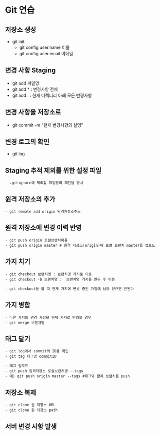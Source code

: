 # Git 연습

## 저장소 생성

- git init
    - git config 
        user.name  이름
    - git config
        user.email 이메일

## 변경 사항 Staging

- git add 파일명
- git add * : 변경사항 전체
- git add . : 현재 디렉터리 아래 모든 변경사항 

## 변경 사항을 저장소로

- git commit -m "현재 변경사항의 설명"

## 변경 로그의 확인

- git log

## Staging 추적 제외를 위한 설정 파일
    - .gitignore에 제외할 파일명의 패턴을 명시

## 원격 저장소의 추가
    - git remote add origin 원격저장소주소

## 원격 저장소에 변경 이력 반영

    - git push origin 로컬브랜치이름
    - git push origin master # 원격 저장소(origin)에 로컬 브랜치 master를 업로드


## 가지 치기

    - git checkout 브랜치명 : 브랜치명 가지로 이동
    - git checkout -b 브랜치명 :  브랜치명 가지를 만든 후 이동

    - git checkout을 할 때 현재 가지에 변경 중인 파일에 남아 있으면 안된다

## 가지 병합
    - 다른 가지의 변경 사항을 현재 가지로 반영할 경우 
    - git merge 브랜치명
    
## 태그 달기
    - git log에서 commit의 ID를 확인
    - git tag 태그명 commitID

    - 태그 업로드
    - git push 원격저장소 로컬브랜치명 --tags
    - 예) git push origin master --tags #태그와 함께 브랜치를 push
    
## 저장소 복제
    - git clone 원 저장소 URL 
    - git clone 원 저장소 path
    
## 서버 변경 사항 발생
